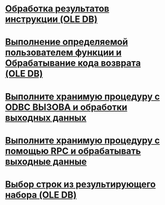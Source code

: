# [Обработка результатов инструкции (OLE DB)](processing-results-how-to-topics-ole-db.md)

# [Выполнение определяемой пользователем функции и Обрабатывание кода возврата (OLE DB)](execute-a-user-defined-function-and-process-return-code-ole-db.md)
# [Выполните хранимую процедуру с ODBC ВЫЗОВА и обработки выходных данных](execute-stored-procedure-with-odbc-call-and-process-output.md)
# [Выполните хранимую процедуру с помощью RPC и обрабатывать выходные данные](execute-stored-procedure-with-rpc-and-process-output.md)
# [Выбор строк из результирующего набора (OLE DB)](fetch-rows-from-a-result-set-ole-db.md)
